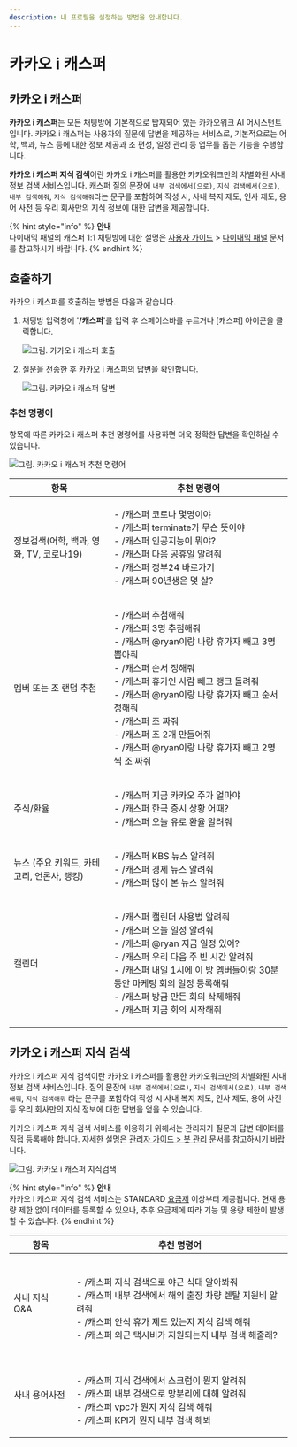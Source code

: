 ```yaml
---
description: 내 프로필을 설정하는 방법을 안내합니다.
---
```


# 카카오 i 캐스퍼

## 카카오 i 캐스퍼

**카카오 i 캐스퍼**는 모든 채팅방에 기본적으로 탑재되어 있는 카카오워크 AI 어시스턴트입니다. 카카오 i 캐스퍼는 사용자의 질문에 답변을 제공하는 서비스로, 기본적으로는 어학, 백과, 뉴스 등에 대한 정보 제공과 조 편성, 일정 관리 등 업무를 돕는 기능을 수행합니다.

**카카오 i 캐스퍼 지식 검색**이란 카카오 i 캐스퍼를 활용한 카카오워크만의 차별화된 사내 정보 검색 서비스입니다. 캐스퍼 질의 문장에 `내부 검색에서(으로)`, `지식 검색에서(으로)`, `내부 검색해줘`, `지식 검색해줘`라는 문구를 포함하여 작성 시, 사내 복지 제도, 인사 제도, 용어 사전 등 우리 회사만의 지식 정보에 대한 답변을 제공합니다.

{% hint style="info" %}
**안내**\
다이내믹 패널의 캐스퍼 1:1 채팅방에 대한 설명은 [사용자 가이드](https://www.notion.so/9-fa769d0d66bd450baabd7df78202eab2) > [다이내믹 패널](https://www.notion.so/2-d7db64d00d4f4d5d8f91a991db0388bb) 문서를 참고하시기 바랍니다.
{% endhint %}

## 호출하기

카카오 i 캐스퍼를 호출하는 방법은 다음과 같습니다.

1.  채팅방 입력창에 '**/캐스퍼**'를 입력 후 스페이스바를 누르거나 [캐스퍼] 아이콘을 클릭합니다.

    ![그림. 카카오 i 캐스퍼 호출](https://t1.kakaocdn.net/service\_kep\_docpublish/Figma/kakao%20work%20%EC%82%AC%EC%9A%A9%EC%9E%90/%EC%BA%90%EC%8A%A4%ED%8D%BC%20%ED%98%B8%EC%B6%9C%20\(1\).png)
2.  질문을 전송한 후 카카오 i 캐스퍼의 답변을 확인합니다.

    ![그림. 카카오 i 캐스퍼 답변](https://t1.kakaocdn.net/service\_kep\_docpublish/Figma/kakao%20work%20%EC%82%AC%EC%9A%A9%EC%9E%90/%EC%B9%B4%EC%B9%B4%EC%98%A4%20i%20%EC%BA%90%EC%8A%A4%ED%8D%BC%20%EB%8B%B5%EB%B3%80.png)

### 추천 명령어

항목에 따른 카카오 i 캐스퍼 추천 명령어를 사용하면 더욱 정확한 답변을 확인하실 수 있습니다.

![그림. 카카오 i 캐스퍼 추천 명령어](https://t1.kakaocdn.net/service\_kep\_docpublish/Figma/kakao%20work%20%EC%82%AC%EC%9A%A9%EC%9E%90/%EC%B9%B4%EC%B9%B4%EC%98%A4%20i%20%EC%BA%90%EC%8A%A4%ED%8D%BC%20%EC%B6%94%EC%B2%9C%20%EB%AA%85%EB%A0%B9%EC%96%B4.png)

| 항목                          | 추천 명령어                                                                                                                                                                                                                         |
| --------------------------- | ------------------------------------------------------------------------------------------------------------------------------------------------------------------------------------------------------------------------------ |
| 정보검색(어학, 백과, 영화, TV, 코로나19) | <p>- /캐스퍼 코로나 몇명이야<br>- /캐스퍼 terminate가 무슨 뜻이야<br>- /캐스퍼 인공지능이 뭐야?<br>- /캐스퍼 다음 공휴일 알려줘<br>- /캐스퍼 정부24 바로가기<br>- /캐스퍼 90년생은 몇 살?</p>                                                                                           |
| 멤버 또는 조 랜덤 추첨               | <p>- /캐스퍼 추첨해줘<br>- /캐스퍼 3명 추첨해줘<br>- /캐스퍼 @ryan이랑 나랑 휴가자 빼고 3명 뽑아줘<br>- /캐스퍼 순서 정해줘<br>- /캐스퍼 휴가인 사람 빼고 랭크 돌려줘<br>- /캐스퍼 @ryan이랑 나랑 휴가자 빼고 순서 정해줘<br>- /캐스퍼 조 짜줘<br>- /캐스퍼 조 2개 만들어줘<br>- /캐스퍼 @ryan이랑 나랑 휴가자 빼고 2명씩 조 짜줘</p> |
| 주식/환율                       | <p>- /캐스퍼 지금 카카오 주가 얼마야<br>- /캐스퍼 한국 증시 상황 어때?<br>- /캐스퍼 오늘 유로 환율 알려줘</p>                                                                                                                                                      |
| 뉴스 (주요 키워드, 카테고리, 언론사, 랭킹)  | <p>- /캐스퍼 KBS 뉴스 알려줘<br>- /캐스퍼 경제 뉴스 알려줘<br>- /캐스퍼 많이 본 뉴스 알려줘</p>                                                                                                                                                             |
| 캘린더                         | <p>- /캐스퍼 캘린더 사용법 알려줘<br>- /캐스퍼 오늘 일정 알려줘<br>- /캐스퍼 @ryan 지금 일정 있어?<br>- /캐스퍼 우리 다음 주 빈 시간 알려줘<br>- /캐스퍼 내일 1시에 이 방 멤버들이랑 30분동안 마케팅 회의 일정 등록해줘<br>- /캐스퍼 방금 만든 회의 삭제해줘<br>- /캐스퍼 지금 회의 시작해줘</p>                                |

## 카카오 i 캐스퍼 지식 검색

카카오 i 캐스퍼 지식 검색이란 카카오 i 캐스퍼를 활용한 카카오워크만의 차별화된 사내 정보 검색 서비스입니다. 질의 문장에 `내부 검색에서(으로)`, `지식 검색에서(으로)`, `내부 검색해줘`, `지식 검색해줘` 라는 문구를 포함하여 작성 시 사내 복지 제도, 인사 제도, 용어 사전 등 우리 회사만의 지식 정보에 대한 답변을 얻을 수 있습니다.

카카오 i 캐스퍼 지식 검색 서비스를 이용하기 위해서는 관리자가 질문과 답변 데이터를 직접 등록해야 합니다. 자세한 설명은 [관리자 가이드 > 봇 관리](https://kakaowork.oopy.io/admin/bot#b6cca328-a27c-4e16-8fe4-482d291a10b7) 문서를 참고하시기 바랍니다.

![그림. 카카오 i 캐스퍼 지식검색](https://t1.kakaocdn.net/service\_kep\_docpublish/Figma/kakao%20work%20%EC%82%AC%EC%9A%A9%EC%9E%90/%EC%B9%B4%EC%B9%B4%EC%98%A4%20i%20%EC%BA%90%EC%8A%A4%ED%8D%BC%20%EC%A7%80%EC%8B%9D%EA%B2%80%EC%83%89.png)

{% hint style="info" %}
**안내**\
카카오 i 캐스퍼 지식 검색 서비스는 STANDARD [요금제](https://www.kakaowork.com/pricing) 이상부터 제공됩니다. 현재 용량 제한 없이 데이터를 등록할 수 있으나, 추후 요금제에 따라 기능 및 용량 제한이 발생할 수 있습니다.
{% endhint %}

| 항목         | 추천 명령어                                                                                                                                        |
| ---------- | --------------------------------------------------------------------------------------------------------------------------------------------- |
| 사내 지식 Q\&A | <p><br>- /캐스퍼 지식 검색으로 야근 식대 알아봐줘<br>- /캐스퍼 내부 검색에서 해외 출장 차량 렌탈 지원비 알려줘<br>- /캐스퍼 안식 휴가 제도 있는지 지식 검색 해줘<br>- /캐스퍼 외근 택시비가 지원되는지 내부 검색 해줄래?</p> |
| 사내 용어사전    | <p><br>- /캐스퍼 지식 검색에서 스크럼이 뭔지 알려줘<br>- /캐스퍼 내부 검색으로 망분리에 대해 알려줘<br>- /캐스퍼 vpc가 뭔지 지식 검색 해줘<br>- /캐스퍼 KPI가 뭔지 내부 검색 해봐</p>                     |
